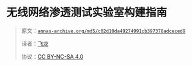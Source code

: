 # 无线网络渗透测试实验室构建指南

> 原文：[`annas-archive.org/md5/c02d10da49274991cb397378adceced9`](https://annas-archive.org/md5/c02d10da49274991cb397378adceced9)
> 
> 译者：[飞龙](https://github.com/wizardforcel)
> 
> 协议：[CC BY-NC-SA 4.0](http://creativecommons.org/licenses/by-nc-sa/4.0/)
